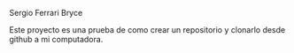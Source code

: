 Sergio Ferrari Bryce

Este proyecto es una prueba de como crear un repositorio y clonarlo desde github a mi computadora.